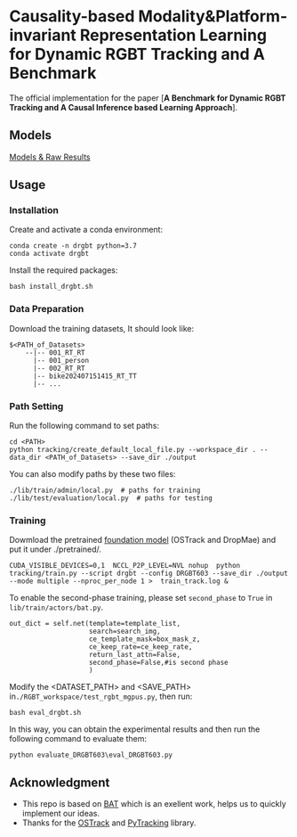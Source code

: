 # Causality-based Modality&Platform-invariant Representation Learning for Dynamic RGBT Tracking and A Benchmark
The official implementation for the paper [**A Benchmark for Dynamic RGBT Tracking and A Causal Inference based Learning Approach**].



## Models

[Models & Raw Results](https://www.kaggle.com/datasets/zhaodongding/drgbt603-results/data)



## Usage
### Installation
Create and activate a conda environment:
```
conda create -n drgbt python=3.7
conda activate drgbt
```
Install the required packages:
```
bash install_drgbt.sh
```

### Data Preparation
Download the training datasets, It should look like:
```
$<PATH_of_Datasets>
    --|-- 001_RT_RT
      |-- 001_person
      |-- 002_RT_RT
      |-- bike202407151415_RT_TT
      |-- ...
```

### Path Setting
Run the following command to set paths:
```
cd <PATH>
python tracking/create_default_local_file.py --workspace_dir . --data_dir <PATH_of_Datasets> --save_dir ./output
```
You can also modify paths by these two files:
```
./lib/train/admin/local.py  # paths for training
./lib/test/evaluation/local.py  # paths for testing
```

### Training
Dowmload the pretrained [foundation model](https://www.kaggle.com/datasets/zhaodongding/drgbt603-results/data) (OSTrack and DropMae)
and put it under ./pretrained/.
```
CUDA_VISIBLE_DEVICES=0,1  NCCL_P2P_LEVEL=NVL nohup  python tracking/train.py --script drgbt --config DRGBT603 --save_dir ./output --mode multiple --nproc_per_node 1 >  train_track.log &
```
To enable the second-phase training, please set `second_phase` to `True` in `lib/train/actors/bat.py`.
```
out_dict = self.net(template=template_list,
                    search=search_img,
                    ce_template_mask=box_mask_z,
                    ce_keep_rate=ce_keep_rate,
                    return_last_attn=False,
                    second_phase=False,#is second phase
                    )
```

Modify the <DATASET_PATH> and <SAVE_PATH> in```./RGBT_workspace/test_rgbt_mgpus.py```, then run:
```
bash eval_drgbt.sh
```
In this way, you can obtain the experimental results and then run the following command to evaluate them:
```
python evaluate_DRGBT603\eval_DRGBT603.py
```

## Acknowledgment
- This repo is based on [BAT](https://github.com/SparkTempest/BAT) which is an exellent work, helps us to quickly implement our ideas.
- Thanks for the [OSTrack](https://github.com/botaoye/OSTrack) and [PyTracking](https://github.com/visionml/pytracking) library.

